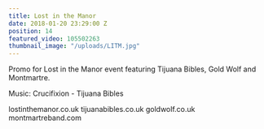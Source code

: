 ```yaml
---
title: Lost in the Manor
date: 2018-01-20 23:29:00 Z
position: 14
featured_video: 105502263
thumbnail_image: "/uploads/LITM.jpg"
---
```


Promo for Lost in the Manor event featuring Tijuana Bibles, Gold Wolf and Montmartre.

Music: Crucifixion - Tijuana Bibles

lostinthemanor.co.uk
tijuanabibles.co.uk
goldwolf.co.uk
montmartreband.com